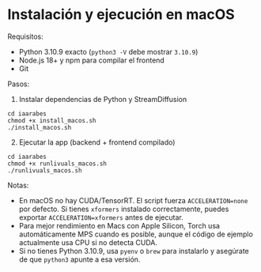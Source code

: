 # Instalación y ejecución en macOS

Requisitos:

- Python 3.10.9 exacto (`python3 -V` debe mostrar `3.10.9`)
- Node.js 18+ y npm para compilar el frontend
- Git

Pasos:

1) Instalar dependencias de Python y StreamDiffusion

```
cd iaarabes
chmod +x install_macos.sh
./install_macos.sh
```

2) Ejecutar la app (backend + frontend compilado)

```
cd iaarabes
chmod +x runlivuals_macos.sh
./runlivuals_macos.sh
```

Notas:

- En macOS no hay CUDA/TensorRT. El script fuerza `ACCELERATION=none` por defecto. Si tienes `xformers` instalado correctamente, puedes exportar `ACCELERATION=xformers` antes de ejecutar.
- Para mejor rendimiento en Macs con Apple Silicon, Torch usa automáticamente MPS cuando es posible, aunque el código de ejemplo actualmente usa CPU si no detecta CUDA.
- Si no tienes Python 3.10.9, usa `pyenv` o `brew` para instalarlo y asegúrate de que `python3` apunte a esa versión.

